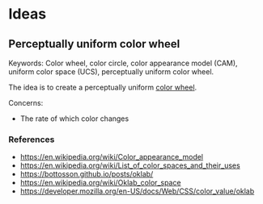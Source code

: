 # Ideas

## Perceptually uniform color wheel

Keywords: Color wheel, color circle, color appearance model (CAM), uniform color space (UCS), perceptually uniform color wheel.

The idea is to create a perceptually uniform [color wheel](https://en.wikipedia.org/wiki/Color_wheel).

Concerns:

- The rate of which color changes

### References

- <https://en.wikipedia.org/wiki/Color_appearance_model>
- <https://en.wikipedia.org/wiki/List_of_color_spaces_and_their_uses>
- <https://bottosson.github.io/posts/oklab/>
- <https://en.wikipedia.org/wiki/Oklab_color_space>
- <https://developer.mozilla.org/en-US/docs/Web/CSS/color_value/oklab>
